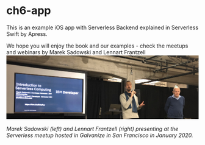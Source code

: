 # ch6-app
This is an example iOS app with Serverless Backend explained in Serverless Swift by Apress.

We hope you will enjoy the book and our examples - check the meetups and webinars by Marek Sadowski and Lennart Frantzell
![Marek Sadowski left and Lennart Frantzell right](image/202001-lennart-and-marek-meetup-san-francisco.png)

*Marek Sadowski (left) and Lennart Frantzell (right) presenting at the Serverless meetup hosted in Galvanize in San Francisco in January 2020.*
